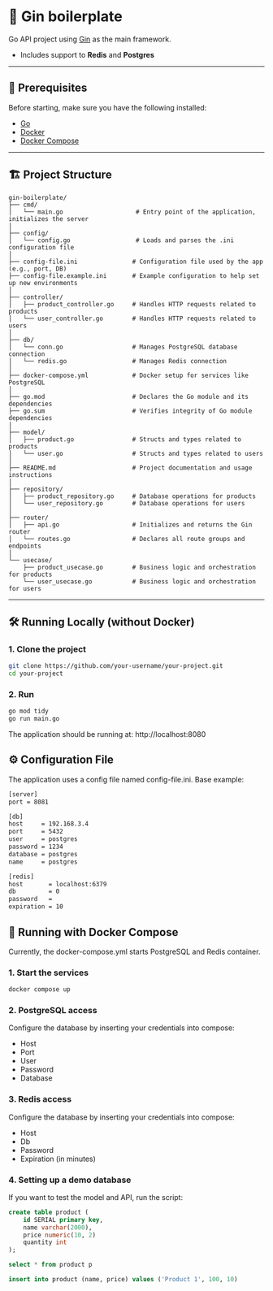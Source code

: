 # 🧪 Gin boilerplate

Go API project using [Gin](https://github.com/gin-gonic/gin) as the main framework.
- Includes support to **Redis** and **Postgres**

---

## 🚀 Prerequisites

Before starting, make sure you have the following installed:

- [Go](https://golang.org/doc/install)
- [Docker](https://www.docker.com/)
- [Docker Compose](https://docs.docker.com/compose/)

---

## 🏗️ Project Structure
```text
gin-boilerplate/
├── cmd/
│   └── main.go                    # Entry point of the application, initializes the server
│
├── config/
│   └── config.go                  # Loads and parses the .ini configuration file
│
├── config-file.ini               # Configuration file used by the app (e.g., port, DB)
├── config-file.example.ini       # Example configuration to help set up new environments
│
├── controller/
│   ├── product_controller.go     # Handles HTTP requests related to products
│   └── user_controller.go        # Handles HTTP requests related to users
│
├── db/
│   └── conn.go                   # Manages PostgreSQL database connection
│   └── redis.go                  # Manages Redis connection
│
├── docker-compose.yml            # Docker setup for services like PostgreSQL
│
├── go.mod                        # Declares the Go module and its dependencies
├── go.sum                        # Verifies integrity of Go module dependencies
│
├── model/
│   ├── product.go                # Structs and types related to products
│   └── user.go                   # Structs and types related to users
│
├── README.md                     # Project documentation and usage instructions
│
├── repository/
│   ├── product_repository.go     # Database operations for products
│   └── user_repository.go        # Database operations for users
│
├── router/
│   ├── api.go                    # Initializes and returns the Gin router
│   └── routes.go                 # Declares all route groups and endpoints
│
└── usecase/
    ├── product_usecase.go        # Business logic and orchestration for products
    └── user_usecase.go           # Business logic and orchestration for users

```
---

## 🛠️ Running Locally (without Docker)

### 1. Clone the project

```bash
git clone https://github.com/your-username/your-project.git
cd your-project
```

### 2. Run
```bash
go mod tidy
go run main.go
```

The application should be running at: http://localhost:8080

## ⚙️ Configuration File
The application uses a config file named config-file.ini. Base example:

```bash
[server]
port = 8081

[db]
host     = 192.168.3.4
port     = 5432
user     = postgres
password = 1234
database = postgres
name     = postgres

[redis]
host       = localhost:6379
db         = 0
password   = 
expiration = 10

```

## 🐳 Running with Docker Compose
Currently, the docker-compose.yml starts PostgreSQL and Redis container.


### 1. Start the services
```bash
docker compose up
```
### 2. PostgreSQL access
Configure the database by inserting your credentials into compose:
- Host
- Port
- User
- Password
- Database

### 3. Redis access
Configure the database by inserting your credentials into compose:
- Host
- Db
- Password
- Expiration (in minutes)

### 4. Setting up a demo database
If you want to test the model and API, run the script:
```sql
create table product (
	id SERIAL primary key,
	name varchar(2000),
	price numeric(10, 2)
	quantity int
);

select * from product p

insert into product (name, price) values ('Product 1', 100, 10)
```
